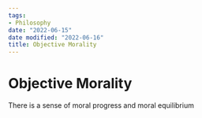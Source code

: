 ```yaml
---
tags:
- Philosophy
date: "2022-06-15"
date modified: "2022-06-16"
title: Objective Morality
---
```


# Objective Morality
There is a sense of moral progress and moral equilibrium
